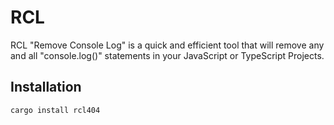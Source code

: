 # RCL
 RCL "Remove Console Log" is a quick and efficient tool that will remove any and all "console.log()" statements in your JavaScript or TypeScript Projects.

## Installation

```sh
cargo install rcl404
```